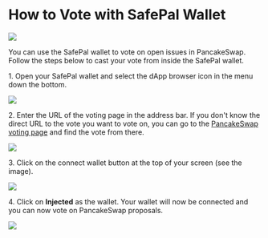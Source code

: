 # How to Vote with SafePal Wallet

![](../../.gitbook/assets/docs-masthead-8-.png)

You can use the SafePal wallet to vote on open issues in PancakeSwap. Follow the steps below to cast your vote from inside the SafePal wallet.

1\. Open your SafePal wallet and select the dApp browser icon in the menu down the bottom.

![](../../.gitbook/assets/safepal-1.png)

2\. Enter the URL of the voting page in the address bar. If you don't know the direct URL to the vote you want to vote on, you can go to the [PancakeSwap voting page](https://voting.pancakeswap.finance) and find the vote from there.

![](../../.gitbook/assets/safepal-2.png)

3\. Click on the connect wallet button at the top of your screen (see the image). 

![](../../.gitbook/assets/safepal-3.png)

4\. Click on **Injected** as the wallet. Your wallet will now be connected and you can now vote on PancakeSwap proposals.

![](../../.gitbook/assets/safepal-4.png)

